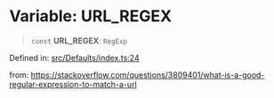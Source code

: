 # Variable: URL\_REGEX

> `const` **URL\_REGEX**: `RegExp`

Defined in: [src/Defaults/index.ts:24](https://github.com/WhiskeySockets/Baileys/blob/2fdabb7f387029b680a2c5e056c7022c25b0f110/src/Defaults/index.ts#L24)

from: https://stackoverflow.com/questions/3809401/what-is-a-good-regular-expression-to-match-a-url
